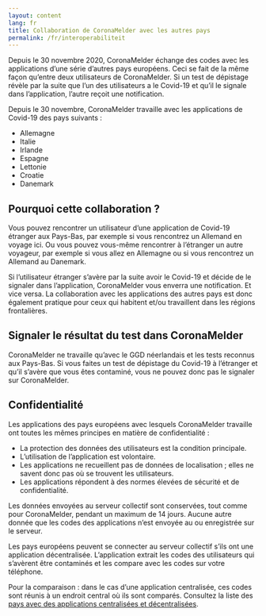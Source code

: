 ```yaml
---
layout: content
lang: fr
title: Collaboration de CoronaMelder avec les autres pays
permalink: /fr/interoperabiliteit
---
```

Depuis le 30 novembre 2020, CoronaMelder échange des codes avec les applications d’une série d’autres pays européens. Ceci se fait de la même façon qu’entre deux utilisateurs de CoronaMelder. Si un test de dépistage révèle par la suite que l’un des utilisateurs a le Covid-19 et qu’il le signale dans l’application, l’autre reçoit une notification.

Depuis le 30 novembre, CoronaMelder travaille avec les applications de Covid-19 des pays suivants :

- Allemagne
- Italie
- Irlande
- Espagne
- Lettonie
- Croatie
- Danemark

## Pourquoi cette collaboration ?

Vous pouvez rencontrer un utilisateur d’une application de Covid-19 étranger aux Pays-Bas, par exemple si vous rencontrez un Allemand en voyage ici. Ou vous pouvez vous-même rencontrer à l’étranger un autre voyageur, par exemple si vous allez en Allemagne ou si vous rencontrez un Allemand au Danemark. 

Si l’utilisateur étranger s’avère par la suite avoir le Covid-19 et décide de le signaler dans l’application, CoronaMelder vous enverra une notification. Et vice versa. La collaboration avec les applications des autres pays est donc également pratique pour ceux qui habitent et/ou travaillent dans les régions frontalières.

## Signaler le résultat du test dans CoronaMelder

CoronaMelder ne travaille qu’avec le GGD néerlandais et les tests reconnus aux Pays-Bas. Si vous faites un test de dépistage du Covid-19 à l’étranger et qu’il s’avère que vous êtes contaminé, vous ne pouvez donc pas le signaler sur CoronaMelder.

## Confidentialité

Les applications des pays européens avec lesquels CoronaMelder travaille ont toutes les mêmes principes en matière de confidentialité :

- La protection des données des utilisateurs est la condition principale.
- L’utilisation de l’application est volontaire.
- Les applications ne recueillent pas de données de localisation ; elles ne savent donc pas où se trouvent les utilisateurs.
- Les applications répondent à des normes élevées de sécurité et de confidentialité.

Les données envoyées au serveur collectif sont conservées, tout comme pour CoronaMelder, pendant un maximum de 14 jours. Aucune autre donnée que les codes des applications n’est envoyée au ou enregistrée sur le serveur.

Les pays européens peuvent se connecter au serveur collectif s’ils ont une application décentralisée. L’application extrait les codes des utilisateurs qui s’avèrent être contaminés et les compare avec les codes sur votre téléphone.

Pour la comparaison : dans le cas d’une application centralisée, ces codes sont réunis à un endroit central où ils sont comparés. Consultez la liste des [pays avec des applications centralisées et décentralisées](https://ec.europa.eu/info/live-work-travel-eu/health/coronavirus-response/travel-during-coronavirus-pandemic/how-tracing-and-warning-apps-can-help-during-pandemic_en).
